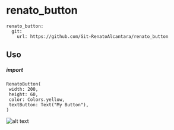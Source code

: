 # renato_button

  ```
  renato_button:
    git:
      url: https://github.com/Git-RenatoAlcantara/renato_button
 ```
   
## **Uso**</br>
 ##### import </br>
 
 ```
 RenatoButton(
  width: 200,
  height: 60,
  color: Colors.yellow,
  textButton: Text("My Button"),
)
```

![alt text](https://media.giphy.com/media/m9X2t8h1aAKnO4vrXZ/giphy.gif "Imagem de exemplo")




